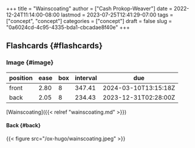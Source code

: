 +++
title = "Wainscoating"
author = ["Cash Prokop-Weaver"]
date = 2022-12-24T11:14:00-08:00
lastmod = 2023-07-25T12:41:29-07:00
tags = ["concept", "concept"]
categories = ["concept"]
draft = false
slug = "0a6024cd-4c95-4335-bda1-cbcadae8f40e"
+++

## Flashcards {#flashcards}


### Image {#image}

| position | ease | box | interval | due                  |
|----------|------|-----|----------|----------------------|
| front    | 2.80 | 8   | 347.41   | 2024-03-10T13:15:18Z |
| back     | 2.05 | 8   | 234.43   | 2023-12-31T02:28:00Z |

[Wainscoating]({{< relref "wainscoating.md" >}})


#### Back {#back}

{{< figure src="/ox-hugo/wainscoating.jpeg" >}}
